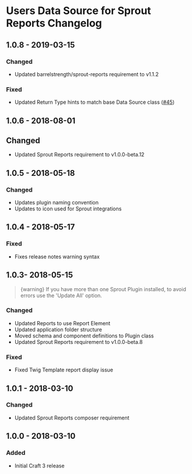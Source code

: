 # Users Data Source for Sprout Reports Changelog

## 1.0.8 - 2019-03-15

### Changed
- Updated barrelstrength/sprout-reports requirement to v1.1.2

### Fixed
- Updated Return Type hints to match base Data Source class ([#45][#45reports])

[#45reports]: https://github.com/barrelstrength/craft-sprout-reports/issues/45

## 1.0.6 - 2018-08-01

## Changed
- Updated Sprout Reports requirement to v1.0.0-beta.12

## 1.0.5 - 2018-05-18

### Changed
- Updates plugin naming convention
- Updates to icon used for Sprout integrations

## 1.0.4 - 2018-05-17

### Fixed
- Fixes release notes warning syntax

## 1.0.3- 2018-05-15

> {warning} If you have more than one Sprout Plugin installed, to avoid errors use the 'Update All' option.

### Changed
- Updated Reports to use Report Element
- Updated application folder structure
- Moved schema and component definitions to Plugin class
- Updated Sprout Reports requirement to v1.0.0-beta.8

### Fixed
- Fixed Twig Template report display issue

## 1.0.1 - 2018-03-10

### Changed
- Updated Sprout Reports composer requirement

## 1.0.0 - 2018-03-10

### Added
- Initial Craft 3 release

